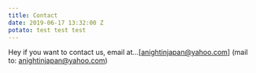 ```yaml
---
title: Contact
date: 2019-06-17 13:32:00 Z
potato: test test test
---
```


Hey if you want to contact us, email at...\[anightinjapan@yahoo.com\]
\(mail to: anightinjapan@yahoo.com)